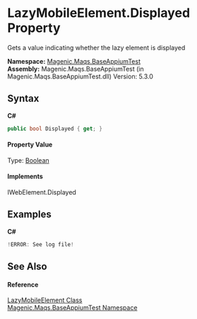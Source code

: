 # LazyMobileElement.Displayed Property 
 

Gets a value indicating whether the lazy element is displayed

**Namespace:**&nbsp;<a href="MAQS_5/Appium_AUTOGENERATED/Magenic-Maqs-BaseAppiumTest_Namespace">Magenic.Maqs.BaseAppiumTest</a><br />**Assembly:**&nbsp;Magenic.Maqs.BaseAppiumTest (in Magenic.Maqs.BaseAppiumTest.dll) Version: 5.3.0

## Syntax

**C#**<br />
``` C#
public bool Displayed { get; }
```


#### Property Value
Type: <a href="http://msdn2.microsoft.com/en-us/library/a28wyd50" target="_blank">Boolean</a>

#### Implements
IWebElement.Displayed<br />

## Examples

**C#**<br />
``` C#
!ERROR: See log file!
```


## See Also


#### Reference
<a href="MAQS_5/Appium_AUTOGENERATED/LazyMobileElement_Class">LazyMobileElement Class</a><br /><a href="MAQS_5/Appium_AUTOGENERATED/Magenic-Maqs-BaseAppiumTest_Namespace">Magenic.Maqs.BaseAppiumTest Namespace</a><br />